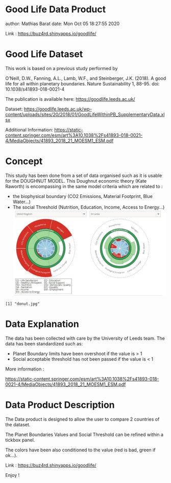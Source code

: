 Good Life Data Product
===
author: Mathias Barat
date: Mon Oct 05 18:27:55 2020

Link : https://buz4rd.shinyapps.io/goodlife/

Good Life Dataset
========================================================

This work is based on a previous study performed by

O’Neill, D.W., Fanning, A.L., Lamb, W.F., and Steinberger, J.K. (2018).
A good life for all within planetary boundaries.
Nature Sustainability 1, 88-95. doi: 10.1038/s41893-018-0021-4

The publication is available here:
https://goodlife.leeds.ac.uk/

Dataset:
https://goodlife.leeds.ac.uk/wp-content/uploads/sites/20/2018/01/GoodLifeWithinPB_SupplementaryData.xlsx

Additional Information:
https://static-content.springer.com/esm/art%3A10.1038%2Fs41893-018-0021-4/MediaObjects/41893_2018_21_MOESM1_ESM.pdf


Concept
========================================================

This study has been done from a set of data organised such as it is usable for the DOUGHNUT MODEL.
This Doughnut economic theory (Kate Raworth) is encompassing in the same model criteria which are related to :
  * the biophysical boundary (CO2 Emissions, Material Footprint, Blue Water...)
  * The social Threshold (Nutrition, Education, Income, Access to Energy...)
![my image](donut.jpg)

```
[1] "donut.jpg"
```

Data Explanation
========================================================

The data has been collected with care by the University of Leeds team.
The data has been standardized such as:
  * Planet Boundary limits have been overshoot if the value is > 1
  * Social acceptable threshold has not been passed if the value is < 1

More information :

https://static-content.springer.com/esm/art%3A10.1038%2Fs41893-018-0021-4/MediaObjects/41893_2018_21_MOESM1_ESM.pdf


Data Product Description
========================================================

The Data product is designed to allow the user to compare 2 countries of the dataset.

The Planet Boundaries Values and Social Threshold can be refined within a tickbox panel.

The colors have been also conditioned to the value (red is bad, green if ok...).

Link : https://buz4rd.shinyapps.io/goodlife/

Enjoy !
